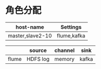# 角色分配

|host-name|Settings|
|---------|--------|
|master,slave2-10|flume,kafka|


||source|channel|sink|
|-|-----|-------|----|
|flume|HDFS log|memory|kafka|
